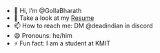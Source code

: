 - 👋 Hi, I’m @GollaBharath
- 👀 Take a look at my [Resume](https://gollabharath.github.io/My-Resume/)
- 📫 How to reach me: DM @deadindian in discord
- 😄 Pronouns: he/him
- ⚡ Fun fact: I am a student at KMIT

<!---
DeadIndian/DeadIndian is a ✨ special ✨ repository because its `README.md` (this file) appears on your GitHub profile.
You can click the Preview link to take a look at your changes.
--->

